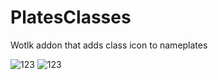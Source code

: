 # PlatesClasses
Wotlk addon that adds class icon to nameplates

![123](https://user-images.githubusercontent.com/17499770/165866896-ef58d993-f566-414e-9b9d-306f87442006.png)
![123](https://user-images.githubusercontent.com/17499770/165869516-9b222892-666f-43d8-aa8f-501416236aac.png)
